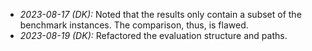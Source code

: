 - _2023-08-17 (DK):_ Noted that the results only contain a subset of the
  benchmark instances. The comparison, thus, is flawed.
- _2023-08-19 (DK):_ Refactored the evaluation structure and paths.
